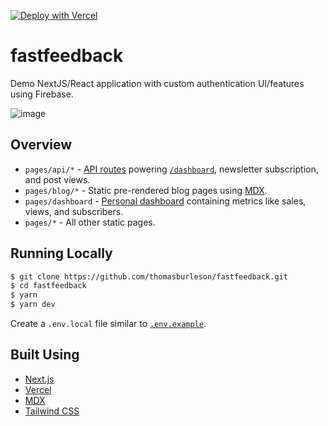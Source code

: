 [![Deploy with Vercel](https://vercel.com/button)](https://vercel.com/new/git/external?repository-url=https%3A%2F%2Fgithub.com%2Fthomasburleson%2Ffastfeedback)

# fastfeedback

Demo NextJS/React application with custom authentication UI/features using Firebase.

![image](https://user-images.githubusercontent.com/210413/106229065-6581a400-61b2-11eb-828f-ca6567e06183.png)

## Overview

- `pages/api/*` - [API routes](https://nextjs.org/docs/api-routes/introduction) powering [`/dashboard`](https://leerob.io/dashboard), newsletter subscription, and post views.
- `pages/blog/*` - Static pre-rendered blog pages using [MDX](https://github.com/mdx-js/mdx).
- `pages/dashboard` - [Personal dashboard](https://leerob.io/dashboard) containing metrics like sales, views, and subscribers.
- `pages/*` - All other static pages.

## Running Locally

```bash
$ git clone https://github.com/thomasburleson/fastfeedback.git
$ cd fastfeedback
$ yarn
$ yarn dev
```

Create a `.env.local` file similar to [`.env.example`](https://github.com/thomasburleson/fastfeedback/blob/master/.env.example).

## Built Using

- [Next.js](https://nextjs.org/)
- [Vercel](https://vercel.com)
- [MDX](https://github.com/mdx-js/mdx)
- [Tailwind CSS](https://tailwindcss.com/)
